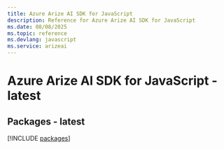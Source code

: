 ```yaml
---
title: Azure Arize AI SDK for JavaScript
description: Reference for Azure Arize AI SDK for JavaScript
ms.date: 08/08/2025
ms.topic: reference
ms.devlang: javascript
ms.service: arizeai
---
```

# Azure Arize AI SDK for JavaScript - latest
## Packages - latest
[!INCLUDE [packages](arize-ai-index.md)]